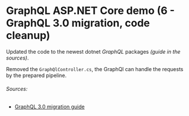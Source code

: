 # GraphQL ASP.NET Core demo (6 - GraphQL 3.0 migration, code cleanup)

Updated the code to the newest dotnet *GraphQL* packages *(guide in the sources)*.

Removed the `GraphQlController.cs`, the GraphQl can handle the requests by the prepared pipeline.

###### Sources:

* [GraphQL 3.0 migration guide](https://graphql-dotnet.github.io/docs/guides/migration3)
